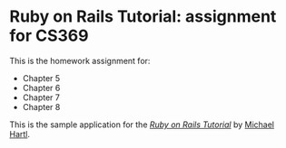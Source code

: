 # Ruby on Rails Tutorial: assignment for CS369
This is the homework assignment for:
* Chapter 5
* Chapter 6
* Chapter 7
* Chapter 8


This is the sample application for
the [*Ruby on Rails Tutorial*](http://railstutorial.org/)
by [Michael Hartl](http://michaelhartl.com/).
